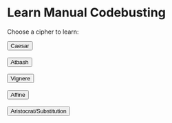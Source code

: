 <style>
  @import url('https://fonts.googleapis.com/css2?family=Dosis&display=swap');
</style>
<html>
<head>
    <title>Learn</title>
</head>
<body>
<h1>Learn Manual Codebusting</h1>

<p>Choose a cipher to learn:</p>
    <title>Button</title>
<body>
    <div class="text-center">
        <a href="{{ site.baseurl }}/atbash">
            <button class="btn btn-primary btn-lg">Caesar</button>
        </a>
    <br>
    <br>
    </div>
    <div class="text-center">
        <a href="{{ site.baseurl }}/atbash">
            <button class="btn btn-primary btn-lg">Atbash</button>
        </a>
    <br>
    <br>
    </div>
    <div class="text-center">
        <a href="{{ site.baseurl }}/vignereLearn">
            <button class="btn btn-primary btn-lg">Vignere</button>
        </a>
        <br>
    <br>
    </div>
    <div class="text-center">
        <a href="{{ site.baseurl }}/atbash">
            <button class="btn btn-primary btn-lg">Affine</button>
        </a>
        <br>
    <br>
    </div>
    <div class="text-center">
        <a href="{{ site.baseurl }}/atbash">
            <button class="btn btn-primary btn-lg">Aristocrat/Substitution</button>
        </a>
    </div>
</body>
